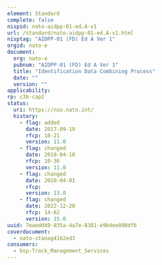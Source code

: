 ```yaml
---
element: Standard
complete: false
nispid: nato-aidpp-01-ed.A-v1
url: /standard/nato-aidpp-01-ed.A-v1.html
nisptag: "AIDPP-01 (FD) Ed A Ver 1"
orgid: nato-e
document:
  org: nato-e
  pubnum: "AIDPP-01 (FD) Ed A Ver 1"
  title: "Identification Data Combining Process"
  date: ""
  version: ""
applicability:
rp: c3b-cap2
status:
  uri: https://nso.nato.int/
  history: 
    - flag: added
      date: 2017-09-19
      rfcp: 10-21
      version: 11.0
    - flag: changed
      date: 2018-04-18
      rfcp: 10-36
      version: 11.0
    - flag: changed
      date: 2020-04-01
      rfcp: 
      version: 13.0
    - flag: changed
      date: 2022-12-20
      rfcp: 14-62
      version: 15.0
uuid: 7eaedd49-835a-4a7e-8381-e9b4ee090df6
coverdocument:
  - nato-stanag4162ed3
consumers:
  - bsp-Track_Management_Services
---
```

